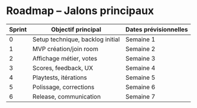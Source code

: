 # Roadmap – Jalons principaux

| Sprint | Objectif principal                | Dates prévisionnelles |
|--------|-----------------------------------|----------------------|
| 0      | Setup technique, backlog initial  | Semaine 1            |
| 1      | MVP création/join room           | Semaine 2            |
| 2      | Affichage métier, votes          | Semaine 3            |
| 3      | Scores, feedback, UX             | Semaine 4            |
| 4      | Playtests, itérations            | Semaine 5            |
| 5      | Polissage, corrections           | Semaine 6            |
| 6      | Release, communication           | Semaine 7            | 